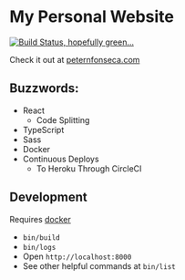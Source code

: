 # My Personal Website

[![Build Status, hopefully green...](https://circleci.com/gh/fonsecapeter/personal_website.svg?style=svg)](https://app.circleci.com/pipelines/github/fonsecapeter/personal_website)


Check it out at [peternfonseca.com](http://www.peternfonseca.com)

## Buzzwords:

- React
  - Code Splitting
- TypeScript
- Sass
- Docker
- Continuous Deploys
  - To Heroku Through CircleCI

## Development

Requires [docker](https://www.docker.com/community-edition)

- `bin/build`
- `bin/logs`
- Open `http://localhost:8000`
- See other helpful commands at `bin/list`

